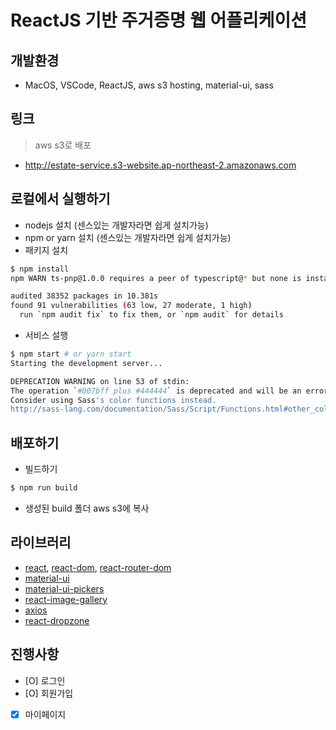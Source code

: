 # ReactJS 기반 주거증명 웹 어플리케이션

## 개발환경
 - MacOS, VSCode, ReactJS, aws s3 hosting, material-ui, sass

## 링크
> aws s3로 배포

- http://estate-service.s3-website.ap-northeast-2.amazonaws.com

## 로컬에서 실행하기
- nodejs 설치 (센스있는 개발자라면 쉽게 설치가능)
- npm or yarn 설치 (센스있는 개발자라면 쉽게 설치가능)
- 패키지 설치
```bash
$ npm install
npm WARN ts-pnp@1.0.0 requires a peer of typescript@* but none is installed. You must install peer dependencies yourself.

audited 38352 packages in 10.381s
found 91 vulnerabilities (63 low, 27 moderate, 1 high)
  run `npm audit fix` to fix them, or `npm audit` for details
```
- 서비스 설행
```bash 
$ npm start # or yarn start
Starting the development server...

DEPRECATION WARNING on line 53 of stdin:
The operation `#007bff plus #444444` is deprecated and will be an error in future versions.
Consider using Sass's color functions instead.
http://sass-lang.com/documentation/Sass/Script/Functions.html#other_color_functions
```

## 배포하기
 - 빌드하기
 ```bash
$ npm run build
 ```

 - 생성된 build 폴더 aws s3에 복사

## 라이브러리
  - [react](https://www.npmjs.com/package/react), [react-dom](https://reactjs.org/docs/react-dom.html), [react-router-dom](https://reacttraining.com/react-router/)
  - [material-ui](https://material-ui.com/)
  - [material-ui-pickers](https://material-ui-pickers.dev/)
  - [react-image-gallery](https://www.npmjs.com/package/react-image-gallery)
  - [axios](https://www.npmjs.com/package/axios)
  - [react-dropzone](https://www.npmjs.com/package/react-dropzone)


## 진행사항

- [O] 로그인
- [O] 회원가입
- [x] 마이페이지
